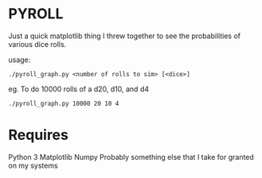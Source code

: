 PYROLL
======

Just a quick matplotlib thing I threw together to see the probabilities of
various dice rolls.

usage: 
```
./pyroll_graph.py <number of rolls to sim> [<dice>]
```
eg. To do 10000 rolls of a d20, d10, and d4
```
./pyroll_graph.py 10000 20 10 4
```

Requires
========
Python 3
Matplotlib
Numpy
Probably something else that I take for granted on my systems
